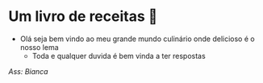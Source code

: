 # Um livro de receitas :blue_book:



- Olá seja bem vindo ao meu grande mundo culinário onde delicioso é o nosso lema
  - Toda e qualquer duvida é bem vinda a ter respostas







_Ass:_ *Bianca*



